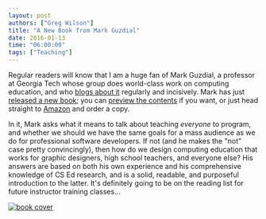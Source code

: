 ```yaml
---
layout: post
authors: ["Greg Wilson"]
title: "A New Book from Mark Guzdial"
date: 2016-01-13
time: "06:00:00"
tags: ["Teaching"]
---
```

Regular readers will know that I am a huge fan of Mark Guzdial,
a professor at Georgia Tech whose group does world-class work on computing education,
and who [blogs about it](https://computinged.wordpress.com/) regularly and incisively.
Mark has just [released a new book](https://computinged.wordpress.com/2015/12/23/book-released-learner-centered-design-of-computing-education-research-on-computing-for-everyone/);
you can [preview the contents](https://dl.dropboxusercontent.com/u/2635522/LCD-CE-TOC-Preface-Dec2015.pdf) if you want,
or just head straight to [Amazon](http://www.amazon.com/Learner-Centered-Design-Computing-Education-Human-Centered/dp/1627053514/)
and order a copy.

In it,
Mark asks what it means to talk about teaching *everyone* to program,
and whether we should we have the same goals for a mass audience as we do for professional software developers.
If not (and he makes the "not" case pretty convincingly),
then how do we design computing education that works for graphic designers,
high school teachers,
and everyone else?
His answers are based on both his own experience and his comprehensive knowledge of CS Ed research,
and is a solid, readable, and purposeful introduction to the latter.
It's definitely going to be on the reading list for future instructor training classes...

[![book cover]({{site.filesurl}}/2016/01/guzdial-lcd-cover.png)](http://www.amazon.com/Learner-Centered-Design-Computing-Education-Human-Centered/dp/1627053514/)
